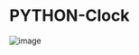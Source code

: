 # PYTHON-Clock
![image](https://user-images.githubusercontent.com/118519634/203345663-19aabb50-281c-40d4-9794-c957e8abca64.png)

